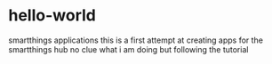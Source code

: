 # hello-world
smartthings applications
this is a first attempt at creating apps for the smartthings hub
no clue what i am doing but following the tutorial
